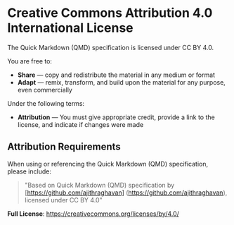 # Creative Commons Attribution 4.0 International License

The Quick Markdown (QMD) specification is licensed under CC BY 4.0.

You are free to:
- **Share** — copy and redistribute the material in any medium or format
- **Adapt** — remix, transform, and build upon the material for any purpose, even commercially

Under the following terms:
- **Attribution** — You must give appropriate credit, provide a link to the license, and indicate if changes were made

## Attribution Requirements

When using or referencing the Quick Markdown (QMD) specification, please include:

> "Based on Quick Markdown (QMD) specification by [https://github.com/ajithraghavan] 
> (https://github.com/ajithraghavan), licensed under CC BY 4.0"

**Full License**: https://creativecommons.org/licenses/by/4.0/